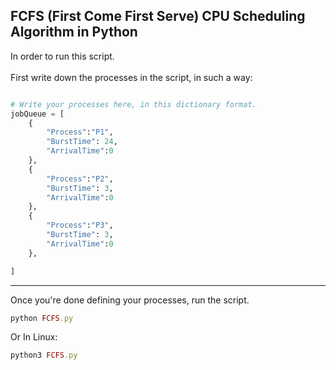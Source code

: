 ## FCFS (First Come First Serve) CPU Scheduling Algorithm in Python

In order to run this script.
<br /><br />
First write down the processes in the script, in such a way:
```python

# Write your processes here, in this dictionary format.
jobQueue = [
    {
        "Process":"P1",
        "BurstTime": 24,
        "ArrivalTime":0
    },
    {
        "Process":"P2",
        "BurstTime": 3,
        "ArrivalTime":0
    },
    {
        "Process":"P3",
        "BurstTime": 3,
        "ArrivalTime":0
    },

]

```
<hr />
Once you're done defining your processes, run the script.

```ruby
python FCFS.py
```
Or In Linux:

```ruby
python3 FCFS.py
```